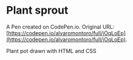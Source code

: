 # Plant sprout

A Pen created on CodePen.io. Original URL: [https://codepen.io/alvaromontoro/full/jOqLoEp](https://codepen.io/alvaromontoro/full/jOqLoEp).

Plant pot drawn with HTML and CSS
